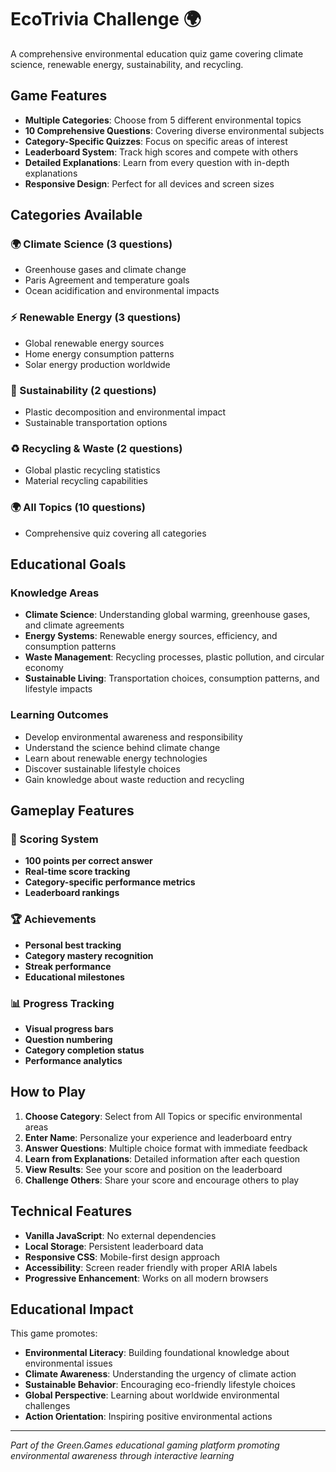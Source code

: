 # EcoTrivia Challenge 🌍

A comprehensive environmental education quiz game covering climate science, renewable energy, sustainability, and recycling.

## Game Features

- **Multiple Categories**: Choose from 5 different environmental topics
- **10 Comprehensive Questions**: Covering diverse environmental subjects
- **Category-Specific Quizzes**: Focus on specific areas of interest
- **Leaderboard System**: Track high scores and compete with others
- **Detailed Explanations**: Learn from every question with in-depth explanations
- **Responsive Design**: Perfect for all devices and screen sizes

## Categories Available

### 🌍 Climate Science (3 questions)
- Greenhouse gases and climate change
- Paris Agreement and temperature goals
- Ocean acidification and environmental impacts

### ⚡ Renewable Energy (3 questions)
- Global renewable energy sources
- Home energy consumption patterns
- Solar energy production worldwide

### 🌱 Sustainability (2 questions)
- Plastic decomposition and environmental impact
- Sustainable transportation options

### ♻️ Recycling & Waste (2 questions)
- Global plastic recycling statistics
- Material recycling capabilities

### 🌍 All Topics (10 questions)
- Comprehensive quiz covering all categories

## Educational Goals

### Knowledge Areas
- **Climate Science**: Understanding global warming, greenhouse gases, and climate agreements
- **Energy Systems**: Renewable energy sources, efficiency, and consumption patterns
- **Waste Management**: Recycling processes, plastic pollution, and circular economy
- **Sustainable Living**: Transportation choices, consumption patterns, and lifestyle impacts

### Learning Outcomes
- Develop environmental awareness and responsibility
- Understand the science behind climate change
- Learn about renewable energy technologies
- Discover sustainable lifestyle choices
- Gain knowledge about waste reduction and recycling

## Gameplay Features

### 🎯 Scoring System
- **100 points per correct answer**
- **Real-time score tracking**
- **Category-specific performance metrics**
- **Leaderboard rankings**

### 🏆 Achievements
- **Personal best tracking**
- **Category mastery recognition**
- **Streak performance**
- **Educational milestones**

### 📊 Progress Tracking
- **Visual progress bars**
- **Question numbering**
- **Category completion status**
- **Performance analytics**

## How to Play

1. **Choose Category**: Select from All Topics or specific environmental areas
2. **Enter Name**: Personalize your experience and leaderboard entry
3. **Answer Questions**: Multiple choice format with immediate feedback
4. **Learn from Explanations**: Detailed information after each question
5. **View Results**: See your score and position on the leaderboard
6. **Challenge Others**: Share your score and encourage others to play

## Technical Features

- **Vanilla JavaScript**: No external dependencies
- **Local Storage**: Persistent leaderboard data
- **Responsive CSS**: Mobile-first design approach
- **Accessibility**: Screen reader friendly with proper ARIA labels
- **Progressive Enhancement**: Works on all modern browsers

## Educational Impact

This game promotes:
- **Environmental Literacy**: Building foundational knowledge about environmental issues
- **Climate Awareness**: Understanding the urgency of climate action
- **Sustainable Behavior**: Encouraging eco-friendly lifestyle choices
- **Global Perspective**: Learning about worldwide environmental challenges
- **Action Orientation**: Inspiring positive environmental actions

---

*Part of the Green.Games educational gaming platform promoting environmental awareness through interactive learning* 
